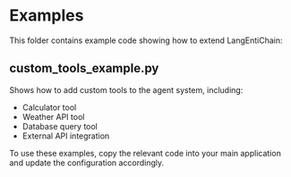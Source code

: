 # Examples

This folder contains example code showing how to extend LangEntiChain:

## custom_tools_example.py
Shows how to add custom tools to the agent system, including:
- Calculator tool
- Weather API tool
- Database query tool
- External API integration

To use these examples, copy the relevant code into your main application and update the configuration accordingly.
